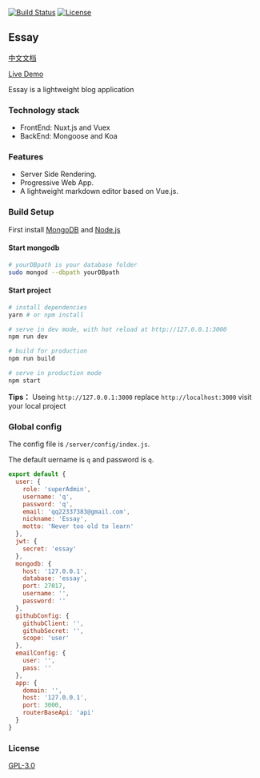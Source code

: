 <a href="https://travis-ci.org/wmui/essay"><img src="https://travis-ci.org/wmui/essay.svg?branch=master" alt="Build Status"></a>
<a href="https://github.com/wmui/essay"><img src="https://img.shields.io/badge/license-AGPL-blue.svg" alt="License"></a>

## Essay

[中文文档](https://github.com/wmui/essay/blob/master/README.md)

<p><a href="https://www.86886.wang" target="_blank">Live Demo</a></p>

Essay is a lightweight blog application

### Technology stack

- FrontEnd: Nuxt.js and Vuex
- BackEnd: Mongoose and Koa

### Features

- Server Side Rendering.
- Progressive Web App.
- A lightweight markdown editor based on Vue.js.

### Build Setup

First install [MongoDB](https://www.mongodb.com/download-center?jmp=nav#community) and [Node.js](https://nodejs.org/en/)

#### Start mongodb

```bash
# yourDBpath is your database folder
sudo mongod --dbpath yourDBpath
```

#### Start project

``` bash
# install dependencies
yarn # or npm install

# serve in dev mode, with hot reload at http://127.0.0.1:3000
npm run dev

# build for production
npm run build

# serve in production mode
npm start
```

**Tips：** Useing `http://127.0.0.1:3000` replace `http://localhost:3000` visit your local project

### Global config

The config file is `/server/config/index.js`.

The default uername is `q` and password is `q`.

```javascript
export default {
  user: {
    role: 'superAdmin',
    username: 'q',
    password: 'q',
    email: 'qq22337383@gmail.com',
    nickname: 'Essay',
    motto: 'Never too old to learn'
  },
  jwt: {
    secret: 'essay'
  },
  mongodb: {
    host: '127.0.0.1',
    database: 'essay',
    port: 27017,
    username: '',
    password: ''
  },
  githubConfig: {
    githubClient: '',
    githubSecret: '',
    scope: 'user'
  },
  emailConfig: {
    user: '',
    pass: ''
  },
  app: {
    domain: '',
    host: '127.0.0.1',
    port: 3000,
    routerBaseApi: 'api'
  }
}
```

### License

[GPL-3.0](https://choosealicense.com/licenses/gpl-3.0/)
